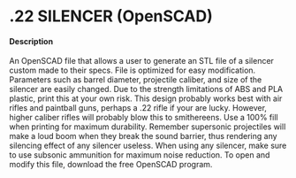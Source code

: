# .22 SILENCER (OpenSCAD) 

#### Description
An OpenSCAD file that allows a user to generate an STL file of a silencer custom made to their specs. File is optimized for easy modification. Parameters such as barrel diameter, projectile caliber, and size of the silencer are easily changed. Due to the strength limitations of ABS and PLA plastic, print this at your own risk. This design probably works best with air rifles and paintball guns, perhaps a .22 rifle if your are lucky. However, higher caliber rifles will probably blow this to smithereens. Use a 100% fill when printing for maximum durability. Remember supersonic projectiles will make a loud boom when they break the sound barrier, thus rendering any silencing effect of any silencer useless. When using any silencer, make sure to use subsonic ammunition for maximum noise reduction. To open and modify this file, download the free OpenSCAD program.
